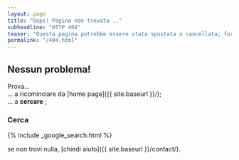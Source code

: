 ```yaml
---
layout: page
title: "Oops! Pagina non trovata .."
subheadline: "HTTP 404"
teaser: "Questa pagina potrebbe essere stata spostata o cancellata; forse hai inserito un link sbagliato?"
permalink: "/404.html"
---
```

## Nessun problema!

Prova...  
... a ricominciare da [home page]({{ site.baseurl }}/);  
... a **cercare** ;  


### Cerca

{% include _google_search.html %}

se non trovi nulla, [chiedi aiuto]({{ site.baseurl }}/contact/).
